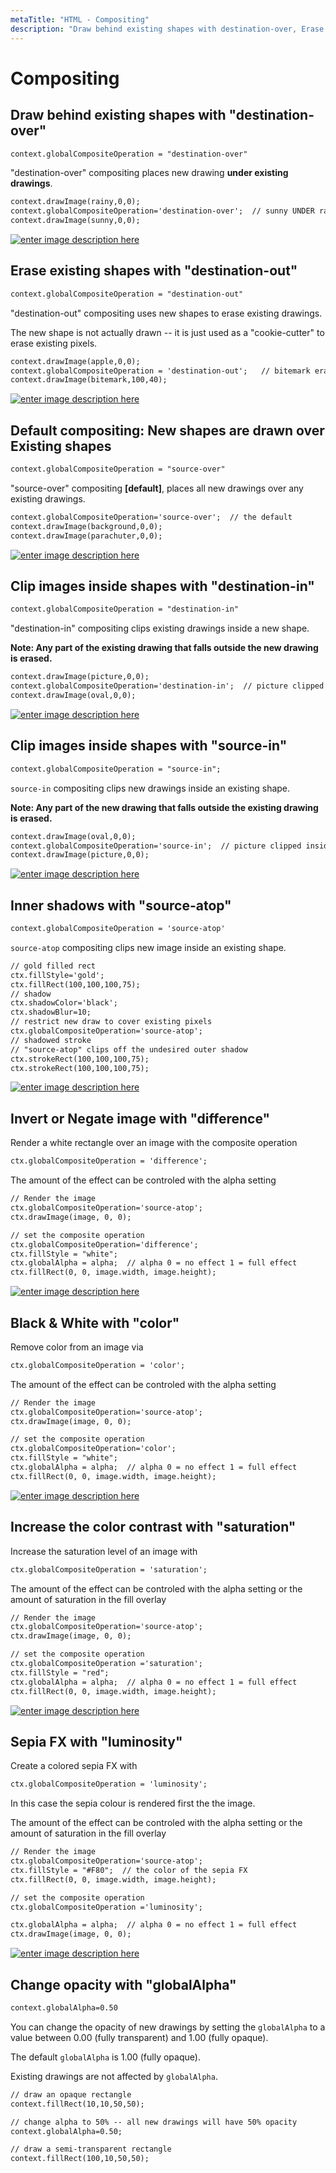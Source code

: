 ```yaml
---
metaTitle: "HTML - Compositing"
description: "Draw behind existing shapes with destination-over, Erase existing shapes with destination-out, Default compositing: New shapes are drawn over Existing shapes, Clip images inside shapes with destination-in, Clip images inside shapes with source-in, Inner shadows with source-atop, Invert or Negate image with difference, Black & White with color, Increase the color contrast with  saturation, Sepia FX with  luminosity, Change opacity with globalAlpha"
---
```


# Compositing



## Draw behind existing shapes with "destination-over"


```html
context.globalCompositeOperation = "destination-over"

```

"destination-over" compositing places new drawing **under existing drawings**.

```html
context.drawImage(rainy,0,0);
context.globalCompositeOperation='destination-over';  // sunny UNDER rainy
context.drawImage(sunny,0,0);

```

[<img src="http://i.stack.imgur.com/fMvyX.png" alt="enter image description here" />](http://i.stack.imgur.com/fMvyX.png)



## Erase existing shapes with "destination-out"


```html
context.globalCompositeOperation = "destination-out"

```

"destination-out" compositing uses new shapes to erase existing drawings.

The new shape is not actually drawn -- it is just used as a "cookie-cutter" to erase existing pixels.

```html
context.drawImage(apple,0,0);
context.globalCompositeOperation = 'destination-out';   // bitemark erases
context.drawImage(bitemark,100,40);

```

[<img src="http://i.stack.imgur.com/09Qgz.png" alt="enter image description here" />](http://i.stack.imgur.com/09Qgz.png)



## Default compositing: New shapes are drawn over Existing shapes


```html
context.globalCompositeOperation = "source-over"

```

"source-over" compositing **[default]**, places all new drawings over any existing drawings.

```html
context.globalCompositeOperation='source-over';  // the default
context.drawImage(background,0,0);
context.drawImage(parachuter,0,0);

```

[<img src="http://i.stack.imgur.com/C61XF.png" alt="enter image description here" />](http://i.stack.imgur.com/C61XF.png)



## Clip images inside shapes with "destination-in"


```html
context.globalCompositeOperation = "destination-in"

```

"destination-in" compositing clips existing drawings inside a new shape.

**Note: Any part of the existing drawing that falls outside the new drawing is erased.**

```html
context.drawImage(picture,0,0);
context.globalCompositeOperation='destination-in';  // picture clipped inside oval
context.drawImage(oval,0,0);

```

[<img src="http://i.stack.imgur.com/I5DS2.png" alt="enter image description here" />](http://i.stack.imgur.com/I5DS2.png)



## Clip images inside shapes with "source-in"


```html
context.globalCompositeOperation = "source-in";

```

`source-in` compositing clips new drawings inside an existing shape.

**Note: Any part of the new drawing that falls outside the existing drawing is erased.**

```html
context.drawImage(oval,0,0);
context.globalCompositeOperation='source-in';  // picture clipped inside oval
context.drawImage(picture,0,0);

```

[<img src="http://i.stack.imgur.com/KTqsN.png" alt="enter image description here" />](http://i.stack.imgur.com/KTqsN.png)



## Inner shadows with "source-atop"


```html
context.globalCompositeOperation = 'source-atop'

```

`source-atop` compositing clips new image inside an existing shape.

```html
// gold filled rect
ctx.fillStyle='gold';
ctx.fillRect(100,100,100,75);
// shadow
ctx.shadowColor='black';
ctx.shadowBlur=10;
// restrict new draw to cover existing pixels
ctx.globalCompositeOperation='source-atop';
// shadowed stroke
// "source-atop" clips off the undesired outer shadow
ctx.strokeRect(100,100,100,75);
ctx.strokeRect(100,100,100,75);

```

[<img src="http://i.stack.imgur.com/QXUzY.png" alt="enter image description here" />](http://i.stack.imgur.com/QXUzY.png)



## Invert or Negate image with "difference"


Render a white rectangle over an image with the composite operation

```html
ctx.globalCompositeOperation = 'difference';

```

The amount of the effect can be controled with the alpha setting

```html
// Render the image
ctx.globalCompositeOperation='source-atop';
ctx.drawImage(image, 0, 0);

// set the composite operation
ctx.globalCompositeOperation='difference';
ctx.fillStyle = "white";
ctx.globalAlpha = alpha;  // alpha 0 = no effect 1 = full effect
ctx.fillRect(0, 0, image.width, image.height);

```

[<img src="http://i.stack.imgur.com/euaCF.png" alt="enter image description here" />](http://i.stack.imgur.com/euaCF.png)



## Black & White with "color"


Remove color from an image via

```html
ctx.globalCompositeOperation = 'color';

```

The amount of the effect can be controled with the alpha setting

```html
// Render the image
ctx.globalCompositeOperation='source-atop';
ctx.drawImage(image, 0, 0);

// set the composite operation
ctx.globalCompositeOperation='color';
ctx.fillStyle = "white";
ctx.globalAlpha = alpha;  // alpha 0 = no effect 1 = full effect
ctx.fillRect(0, 0, image.width, image.height);

```

[<img src="http://i.stack.imgur.com/9B5Y1.png" alt="enter image description here" />](http://i.stack.imgur.com/9B5Y1.png)



## Increase the color contrast with  "saturation"


Increase the saturation level of an image with

```html
ctx.globalCompositeOperation = 'saturation';

```

The amount of the effect can be controled with the alpha setting or the amount of saturation in the fill overlay

```html
// Render the image
ctx.globalCompositeOperation='source-atop';
ctx.drawImage(image, 0, 0);

// set the composite operation
ctx.globalCompositeOperation ='saturation';
ctx.fillStyle = "red";
ctx.globalAlpha = alpha;  // alpha 0 = no effect 1 = full effect
ctx.fillRect(0, 0, image.width, image.height);

```

[<img src="http://i.stack.imgur.com/9Ldnl.png" alt="enter image description here" />](http://i.stack.imgur.com/9Ldnl.png)



## Sepia FX with  "luminosity"


Create a colored sepia FX with

```html
ctx.globalCompositeOperation = 'luminosity';

```

In this case the sepia colour is rendered first the the image.

The amount of the effect can be controled with the alpha setting or the amount of saturation in the fill overlay

```html
// Render the image
ctx.globalCompositeOperation='source-atop';
ctx.fillStyle = "#F80";  // the color of the sepia FX
ctx.fillRect(0, 0, image.width, image.height);

// set the composite operation
ctx.globalCompositeOperation ='luminosity';

ctx.globalAlpha = alpha;  // alpha 0 = no effect 1 = full effect
ctx.drawImage(image, 0, 0);

```

[<img src="http://i.stack.imgur.com/hDrhq.png" alt="enter image description here" />](http://i.stack.imgur.com/hDrhq.png)



## Change opacity with "globalAlpha"


```html
context.globalAlpha=0.50

```

You can change the opacity of new drawings by setting the `globalAlpha` to a value between 0.00 (fully transparent) and 1.00 (fully opaque).

The default `globalAlpha` is 1.00 (fully opaque).

Existing drawings are not affected by `globalAlpha`.

```html
// draw an opaque rectangle
context.fillRect(10,10,50,50);

// change alpha to 50% -- all new drawings will have 50% opacity
context.globalAlpha=0.50;

// draw a semi-transparent rectangle
context.fillRect(100,10,50,50);

```

